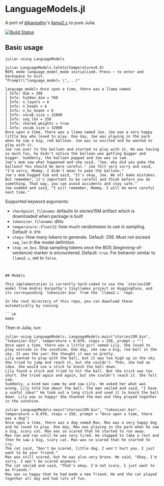 # LanguageModels.jl

A port of
[@karpathy](https://github.com/karpathy)'s
[llama2.c](https://github.com/karpathy/llama2.c)
to pure Julia.

[![Build Status](https://github.com/rai-llc/LanguageModels.jl/actions/workflows/CI.yml/badge.svg?branch=main)](https://github.com/rai-llc/LanguageModels.jl/actions/workflows/CI.yml?query=branch%3Amain)

## Basic usage

```julia-repl
julia> using LanguageModels

julia> LanguageModels.talkto(temperature=0.0)
REPL mode language_model_mode initialized. Press ~ to enter and backspace to exit.
"Prompt(\"language_model> \",...)"

language_model> Once upon a time, there was a llama named
[ Info: dim = 288
[ Info: hidden_dim = 768
[ Info: n_layers = 6
[ Info: n_heads = 6
[ Info: n_kv_heads = 6
[ Info: vocab_size = 32000
[ Info: seq_len = 256
[ Info: shared_weights = true
[ Info: vocab_size = 32000
Once upon a time, there was a llama named Joe. Joe was a very happy little boy who loved to play. One day, Joe was playing in the park when he saw a big, red balloon. Joe was so excited and he wanted to play with it.
Joe ran over to the balloon and started to play with it. He was having so much fun, he didn't notice the balloon was getting bigger and bigger. Suddenly, the balloon popped and Joe was so sad.
Joe's mom saw what happened and she said, "Joe, why did you poke the balloon? You should be more careful." Joe felt very sorry and said, "I'm sorry, Mommy. I didn't mean to poke the balloon."
Joe's mom hugged him and said, "It's okay, Joe. We all make mistakes. But remember, it's important to be careful and think before you do something. That way, you can avoid accidents and stay safe."
Joe nodded and said, "I will remember, Mommy. I will be more careful next time."
```

Supported keyword arguments:
- `checkpoint_filename`: defaults to stories15M artifact which is downloaded when package is built
- `tokenizer_filename`: ditto
- `temperature::Float32`: how much randomness to use in sampling. Default: `0.9f0`
- `steps`: How many tokens to generate. Default: 256. Must not exceed `seq_len` in the model definition.
- `stop_on_bos`. Stop sampling tokens once the BOS (beginning-of-sentence) marker is encountered. Default: `true`. For behavior similar to `llama2.c`, set to `false`.
```


## Models

This implementation is currently hard-coded to use the `stories15M` model from Andrej Karpathy's tinyllamas project on HuggingFace, and its corresponding `tokenizer.bin` from the `llama2.c` repo.

In the root directory of this repo, you can download these automatically by running

```sh
make
``` 

Then in Julia, run:

```julia-repl
julia> using LanguageModels; LanguageModels.main("stories15M.bin", "tokenizer.bin", temperature = 0.0f0, steps = 256, prompt = "")
Once upon a time, there was a little girl named Lily. She loved to play outside in the sunshine. One day, she saw a big, red ball in the sky. It was the sun! She thought it was so pretty.
Lily wanted to play with the ball, but it was too high up in the sky. She tried to jump and reach it, but she couldn't. Then, she had an idea. She would use a stick to knock the ball down.
Lily found a stick and tried to hit the ball. But the stick was too short. She tried again and again, but she couldn't reach it. She felt sad.
Suddenly, a kind man came by and saw Lily. He asked her what was wrong. Lily told him about the ball. The man smiled and said, "I have a useful idea!" He took out a long stick and used it to knock the ball down. Lily was so happy! She thanked the man and they played together in the sunshine.
```

```julia-repl
julia> LanguageModels.main("stories15M.bin", "tokenizer.bin", temperature = 0.0f0, steps = 256, prompt = "Once upon a time, there was a dog")
Once upon a time, there was a dog named Max. Max was a very happy dog and he loved to play. One day, Max was playing in the park when he saw a big, scary cat. Max was so scared that he started to run away.
Max ran and ran until he was very tired. He stopped to take a rest and then he saw a big, scary cat. Max was so scared that he started to cry.
The cat said, "Don't be scared, little dog. I won't hurt you. I just want to be your friend."
Max was still scared, but he was also very brave. He said, "Okay, I'm sorry. I won't be scared anymore."
The cat smiled and said, "That's okay. I'm not scary. I just want to be friends."
Max was so happy that he had made a new friend. He and the cat played together all day and had lots of fun.
````
